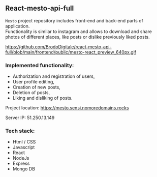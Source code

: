 ## React-mesto-api-full  

`Mesto` project repository includes front-end and back-end parts of application.  
Functionality is similar to instagram and allows to download and share photos of different places, like posts or dislike previously liked posts.

https://github.com/BrodoDigitale/react-mesto-api-full/blob/main/frontend/public/mesto-react_preview_640px.gif
### Implemented functionality: 
- Authorization and registration of users,
- User profile editing,
- Creation of new posts,
- Deletion of posts,
- Liking and disliking of posts.

Project location: https://mesto.sensi.nomoredomains.rocks

Server IP: 51.250.13.149

### Tech stack:  
- Html / CSS
- Javascript
- React
- NodeJs
- Express
- Mongo DB
